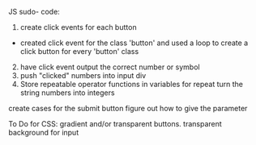 
JS sudo- code:
1. create click events for each button
 - created click event for the class 'button' and used a loop to create a click button for every 'button' class
2. have click event output the correct number or symbol
3. push "clicked" numbers into input div
4. Store repeatable operator functions in variables for repeat
turn the string numbers into integers


create cases for the submit button
figure out how to give the parameter

To Do for CSS:
gradient and/or transparent buttons.
transparent background for input
